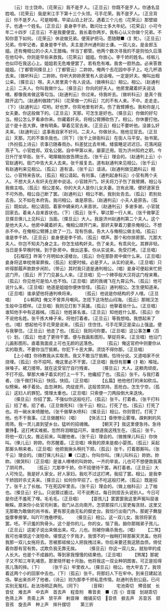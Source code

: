 <!-- { "loadSidebar": true } -->
　　〔云〕壮士饶命。〔花荣云〕我不是歹人。〔正旦云〕你既不是歹人。你通名显姓咱。〔花荣云〕我是宋江手下第十三个头领。弓手花荣。我不是歹人。〔正旦背云〕你不是歹人。可是贼哩。早梁山泊上好汉。遇着三个儿也〔花荣云〕那壁娘子。也通一个姓名。〔正旦云〕妾身李千娇。敢问壮士多大年纪。〔花荣云〕小可今年二十四岁〔正旦云〕不是我要便宜。我长着你两岁。我有心认义你做个兄弟。不知你意下如何。〔花荣云〕休说做兄弟。便笼驴把马。愿随鞭■〈釒凳〉。〔正旦云〕兄弟。你牢记者。妾身是李千娇。夫主是济州通判赵士谦。一双儿女。是金郎玉姐。还有俺相公的小夫人王腊梅。伴当丁都管。他两个数次寻我的不是则怕久后落在他勾中。你则是早些来救我。〔花荣云〕姐姐。你放心。李千娇的姓名。经板儿也似印在我这心上。姐姐若无危难便罢了。若有危有难。我舍一腔热血。必来答救姐姐。〔丁都管同搽旦上〕〔丁都管云〕二妳妳。俺两个去花园中亭子上。吃几杯酒去来。〔做听科云〕二妳妳。你听大妳妳房里有人说话哩。一定是奸夫。俺叫出相公来。〔搽旦云〕呀。夫人房里真个有人说话。〔做唤科云〕相公。相公。〔赵通判上云〕二夫人。你叫我做什么。〔搽旦云〕你向的好夫人。他房里藏着奸夫说话哩。都像我肯做这等勾当。〔赵通判云〕你过来。待我听去。〔做听科云〕是真个我蹅开这门。〔赵通判做蹅门科〕〔花荣做一刀科云〕兀的不有人来。不中。走走走。〔下〕〔赵通判云〕哎哟。好也罗。你背地里有奸夫。伤了我臂膊也。我和你是儿女夫妻。你这般做下的。〔正旦云〕天那。可怎生是好也。〔搽旦云〕你做的好勾当。相公怎么歹看承你来。你藏着奸夫。将相公臂膊砍伤了。相公。你休要打他。这个是十恶大罪。律有明条。拏着见官去来。〔正旦云〕相公不要听他。没甚么奸夫来。〔赵通判云〕这事我自家不好问。二夫人。你做状头。拖他见官去。〔正旦云〕天那。兀的不害杀我也。〔同下〕〔张千上排衙科云〕在衙人马平安。抬书案。〔外扮孤上诗云〕农事已随春雨办。科差犹比去年稀。矮窗睡足迟迟日。花落闲庭燕子飞。小官姓郑。双名公弼。自中甲第以来。屡蒙迁用。现为济州知府之职。今日升厅坐早衙。张千。喝撺箱抬放告牌出去。〔张千云〕理会的。〔赵通判上云〕小官赵通判。衙门中告大夫人去来。张千报复去。道有赵通判来见相公。〔张千云〕有赵通判来见相公。〔孤云〕道有请。〔张千云〕请进。〔赵通判做见跪科云〕相公。小官特来告状。〔孤云〕相公请起。有何事。〔通判起身科云〕小官有两个夫人。不想大夫人有奸夫在房中说话。小官蹅开门。奸夫将刀子伤了我臂膊。相公与我做主咱。〔孤云〕相公差矣。你的大夫人是你儿女夫妻。岂有此理。便好道家丑不可外扬。相公自己断了罢。〔赵通判云〕相公不断。我别处告去。〔孤云〕若别处去告。又不如在本府告。我问相公。谁是原告。〔赵通判云〕小夫人是原告。〔孤云〕既如此。相公请回。着家中嫡亲的人来首状。〔赵通判云〕多谢多谢。小官就回家去。着亲人自来首状也。〔下〕〔孤云〕张千。拏过那一行人来。〔张千做拏正旦搽旦倈儿上见科云〕当面。〔搽旦云〕大人。我是济州赵通判第二个夫人。这个是他大夫人。他房中藏着奸夫。俺相公蹅开门来。那奸夫拏着刀要杀俺相公。不想杀不中。在俺相公臂膊上砍了一刀。现有伤痕。告大人与俺相公做主咱。〔孤云〕谁是李千娇。〔正旦云〕妾身便是李千娇。〔孤云〕噤声。那个和你排房那。兀那大夫人。你岂不知夫乃身之主。你怎生结构奸夫。伤了亲夫。有乖风化。其罪非轻。当日是多早晚时候。到于卧房中。做出这事。你从实说来。免受打拷。〔正旦唱〕
　　【石榴花】昨宵个月明如水浸楼台。〔孤云〕你在那卧房中做什么来。〔正旦唱〕妾身将这单枕倚翠屏挨。〔孤云〕初更时候。必是歹人。从实的说来。〔正旦唱〕只听得那履声款款步闲阶。〔带云〕其时我只道是通判相公。〔唱〕妾身可便起来忙把这门开。〔孤云〕开了门见甚么人来。〔正旦唱〕见一个碑亭般大汉将这门桯来蓦。〔孤云〕你见他可是怕人也不怕。〔正旦唱〕諕的我魂飞在九霄云外。〔孤云〕他可说什么来。〔正旦唱〕他道是姐姐你便休惊怪。〔孤云〕通判相公。怎生便知道来。〔正旦唱〕谁承望他将通判唤将来。
　　〔孤云〕他说是你结构的歹人哩。〔正旦唱〕
　　【斗鹌鹑】俺又不曾弄月嘲风。怎揽下这场愁山闷海。〔孤云〕那贼汉怎生般中注模样。〔正旦唱〕我则见灯影下英雄。〔孤云〕他拏着些什么。〔正旦唱〕谁知他手中有这器械。〔孤云〕他姓甚名谁。〔正旦云〕知他姓什么那。〔孤云〕你不说他名姓。张千拣大棒子来。将他打着者。〔正旦云〕等我想咱。我想起来了也。〔唱〕想起他弓手花荣是说来。〔孤云〕住住住。弓手花荣正是梁山上强盗。便与我拏住。〔正旦云〕他走了也。〔孤云〕我则问你要。〔正旦唱〕这公事怎■〈百刂〉划。〔孤云〕他走了更待干罢。便与我画影图形。拏捉将来。〔正旦唱〕他沿门儿画影图形。直着我面皮上可也无颜的这落色。
　　〔孤云〕俺这官府中则要你从实的取责。不要你当厅抵赖。你犯下十恶大罪。须饶不得你那。〔正旦唱〕
　　【上小楼】你待教我从实取责。我又不敢当厅抵赖。恰待分说。又道咱家不伏烧埋。〔孤云〕你不招呵。俺这里必不干罢。〔正旦唱〕我但有那■〈扌勒〉喉咙。抹嗓子。裙刀搂带。就在这受官厅自行残害。
　　〔搽旦云〕大人。这赖肉顽皮。不打不招。拏那大棒子着实的打上一千下。他纔招了也。〔孤云〕张千。与我打着者。〔张千做打科云〕快招。快招。〔正旦唱〕
　　【幺篇】他他他打的来如砍瓜。似劈柴。棒子着处。血忽淋刺。肉绽皮开。这般苦禁持。恶抢白。怎生宁奈。〔孤云〕这妇人的罪犯。情理太重也。〔正旦唱〕只索便一刀两段倒大来迭快。
　　〔搽旦云〕你招了罢。不强似你这般吃打。〔孤云〕张千。打着者。〔张千打科云〕招了者。招了者。〔正旦做死科〕〔张千云〕相公。打死了也。〔孤云〕打死了也。将一碗水来喷醒他。〔张千做拏水喷科〕〔搽旦云〕相公。你则管打。打死了他。也不干我事。〔正旦做醒科〕〔唱〕
　　【快活三】昏惨惨云雾埋。疎剌剌的风雨筛。我一灵儿直到望乡台。猛听的招魂魄。
　　【朝天子】我这里便急待。急待要挣。这打拷实难捱。忽然将泪眼猛闪开。谁想道我这残生在。〔孤云〕张千。将他一双儿女。推近前来。叫醒他者。〔张千云〕理会的。〔做推倈儿科云〕你快叫。〔倈儿云〕妳妳。你苏醒着。〔正旦唱〕唤我的原来是痴小婴孩。〔孤云〕采起那厮头稍来者。〔正旦唱〕他把我揪头稍托下颏。〔孤云〕张千。打着那厮叫。〔张千云〕理会的。〔做打倈儿科云〕■〈口退〉。你叫你叫。〔倈儿叫科云〕妳妳。妳妳。〔做哭科〕〔正旦唱〕是谁人喳喳的叫妳妳。一齐的举哀。儿也可不想便救我离了阴司界。
　　〔孤云〕兀那李千娇。你不招便待干罢。再打着者。〔正旦云〕大人可怜见。我是好人家女。好人家妇。我吃不过这打拷。我招了罢。相公。是我李千娇因奸杀丈夫来。〔搽旦云〕如何你早招了。也不吃这般打拷。〔孤云〕既是招了。张千上了长枷。下在死囚牢里去。〔张千云〕理会的。〔做上枷科云〕上了枷也。〔搽旦云〕好么。只说獐过鹿过。可不说麂过。每日则捏舌头说别人。今日可是你还不羞死了哩。毛毛毛。〔正旦唱〕
　　【耍孩儿】罢罢罢我这里声冤叫屈谁瞅睬。原来你小处官司利害。衙门从古向南开。怎禁那探爪儿官吏每贪财。这里又无那敢为敢做的尚书省。更有那无曲无私的御史台。我恰行出衙门外。那妮子舞旋旋摩拳擦掌。叫吖吖拽巷啰街。
　　〔搽旦云〕相公。这一双儿女。我领将家去罢。呸。不识羞的狗骨头。这个是你的儿。你的女。恼了我。搧你那贼弟子孩儿。〔正旦云〕这妮子说出来做出来。哎。儿也。则被你痛杀我也。〔唱〕
　　【二煞】我可也堪恨这个泼短命。堪恨这个歹贱才。我恨不的一枷稍打碎那厮天灵盖。他将我那一双儿女拖将去。苦被那祗候公人把我拽过来。你后来要还我这脓血债。倚仗着你那有官有势。忒欺负我无靠无挨。
　　〔搽旦云〕你这一双儿女。就抬举的成人长大。也是个不成器的。等到家我慢慢的结果他。〔正旦唱〕
　　【煞尾】那妮子又不知三年乳哺恩。那里晓怀躭十月胎。他将我这一双业种阴图害。可正是拾得孩儿落的摔。〔下〕
　　〔张千云〕牢里收人。〔搽旦云〕相公。他大牢去了。我领着这两个小的回家中去也。〔下〕〔孤云〕张千。将那妇人下在牢中。到来日建起法场。拏出来杀坏了他者。〔诗云〕则为那李千娇私意传情。赵通判告到公庭。已问实别无冤枉。赴法场明正典刑。〔同下〕
　　〔音释〕
　　宅池斋切　殢音腻　长音仗　难去声　中去声　首去声　程音刑　蓦音卖　■〈百刂〉音摆　划胡乖切　色筛上声　责斋上声　禁平声　剌音辣　魄铺买切　音债　捱去声　苏音苏　颏音孩　旋去声　种上声　摔升摆切
　　第三折
